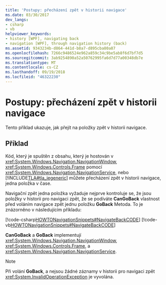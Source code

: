 ```yaml
---
title: 'Postupy: přecházení zpět v historii navigace'
ms.date: 03/30/2017
dev_langs:
- csharp
- vb
helpviewer_keywords:
- history [WPF], navigating back
- navigation [WPF], through navigation history (back)
ms.assetid: 9343234b-d864-441d-b8a7-d895cba80a87
ms.openlocfilehash: 7266c9486524e962a859c34c9be5ab8f6d7bf7d5
ms.sourcegitcommit: 3ab9254890a52a50762995fa6d7d77a00348db7e
ms.translationtype: MT
ms.contentlocale: cs-CZ
ms.lasthandoff: 09/19/2018
ms.locfileid: "46322230"
---
```

# <a name="how-to-navigate-back-through-navigation-history"></a>Postupy: přecházení zpět v historii navigace
Tento příklad ukazuje, jak přejít na položky zpět v historii navigace.  
  
## <a name="example"></a>Příklad  
 Kód, který je spuštěn z obsahu, který je hostován v <xref:System.Windows.Navigation.NavigationWindow>, <xref:System.Windows.Controls.Frame> pomocí <xref:System.Windows.Navigation.NavigationService>, nebo [!INCLUDE[TLA#tla_iegeneric](../../../../includes/tlasharptla-iegeneric-md.md)] můžete přecházení zpět v historii navigace, jedna položka v čase.  
  
 Navigační zpět jedna položka vyžaduje nejprve kontroluje se, že jsou položky v historii pro navigaci zpět, že se podíváte **CanGoBack** vlastnost před voláním navigace zpět jednu položku **GoBack** Metoda. To je znázorněno v následujícím příkladu:  
  
 [!code-csharp[HOWTONavigationSnippets#NavigateBackCODE](../../../../samples/snippets/csharp/VS_Snippets_Wpf/HOWTONavigationSnippets/CSharp/HomePage.xaml.cs#navigatebackcode)]
 [!code-vb[HOWTONavigationSnippets#NavigateBackCODE](../../../../samples/snippets/visualbasic/VS_Snippets_Wpf/HOWTONavigationSnippets/visualbasic/homepage.xaml.vb#navigatebackcode)]  
  
 **CanGoBack** a **GoBack** implementují <xref:System.Windows.Navigation.NavigationWindow>, <xref:System.Windows.Controls.Frame>, a <xref:System.Windows.Navigation.NavigationService>.  
  
> [!NOTE]
>  Při volání **GoBack**, a nejsou žádné záznamy v historii pro navigaci zpět <xref:System.InvalidOperationException> je vyvolána.
